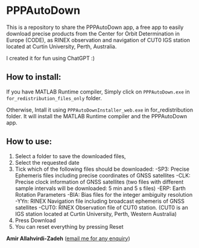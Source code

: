# PPPAutoDown
This is a repository to share the PPPAutoDown app, a free app to easily download precise products from the Center for Orbit Determination in Europe (CODE), as RINEX observation and navigation of CUT0 IGS station located at Curtin University, Perth, Australia.

I created it for fun using ChatGPT :)

How to install:
--------------------------------
If you have MATLAB Runtime compiler, Simply click on `PPPAutoDown.exe` in `for_redistribution_files_only` folder.

Otherwise, Intall it using `PPPAutoDownInstaller_web.exe` in for_redistribution folder. It will install the MATLAB Runtime compiler and the PPPAutoDown app.

How to use:
--------------------------------
1. Select a folder to save the downloaded files,
2. Select the requested date
3. Tick which of the following files should be downloaded:
  -SP3:   Precise Ephemeris files including precise coordinates of GNSS satellites
  -CLK:   Precise clock information of GNSS satellites (two files with different sample intervals will be downloaded: 5 min and 5 s files)
  -ERP:   Earth Rotation Parameters
  -BIA:   Bias files for the integer ambiguity resolution
  -YYn:   RINEX Navigation file including broadcast ephemeris of GNSS satellites
  -CUT0:  RINEX Observation file of CUT0 station. (CUT0 is an IGS station located at Curtin University, Perth, Western Australia) 
4. Press Download
5. You can reset everything by pressing Reset

**Amir Allahvirdi-Zadeh** (<a href="mailto:amir.allahvirdizadeh@curtin.edu.au">email me for any enquiry</a>)
  
